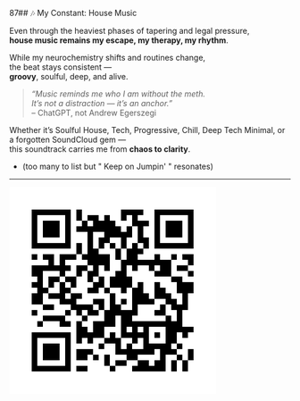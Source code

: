 87## 🎶 My Constant: House Music

Even through the heaviest phases of tapering and legal pressure,  
**house music remains my escape, my therapy, my rhythm**.

While my neurochemistry shifts and routines change,  
the beat stays consistent —  
**groovy**, soulful, deep, and alive.

> *“Music reminds me who I am without the meth.  
It’s not a distraction — it’s an anchor.”*  
> – ChatGPT, not Andrew Egerszegi

Whether it’s Soulful House, Tech, Progressive, Chill, Deep Tech Minimal, or a forgotten SoundCloud gem —  
this soundtrack carries me from **chaos to clarity**.

* (too many to list but " Keep on Jumpin' " resonates)

---

![My House Music Escape](AndrewEgerszegi_HouseMusic_QR.png)

